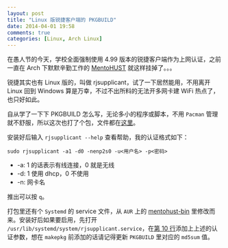 ```yaml
---
layout: post
title: "Linux 版锐捷客户端的 PKGBUILD"
date: 2014-04-01 19:58
comments: true
categories: [Linux, Arch Linux]
---
```


在愚人节的今天，学校全面强制使用 4.99 版本的锐捷客户端作为上网认证，之前一直在 Arch 下默默辛勤工作的 [MentoHUST][mht] 就这样挂掉了。。。   

锐捷其实也有 Linux 版的，叫做 rjsupplicant，试了一下居然能用，不用离开 Linux 回到 Windows 算是万幸，不过不出所料的无法开多网卡建 WiFi 热点了，也只好如此。   

自从学了一下下 PKGBUILD 怎么写，无论多小的程序或脚本，不用 `Pacman` 管理就不舒服，所以这次也打了个包，文件都在[这里][download]。   

安装好后输入 `rjsupplicant --help` 查看帮助，我的认证格式如下：
```
sudo rjsupplicant -a1 -d0 -nenp2s0 -u<用户名> -p<密码>
```

- -a:   1 的话表示有线连接，0 就是无线
- -d:   1 使用 dhcp，0 不使用
- -n:   网卡名

推出可以按 `q`。   

打包里还有个 `Systemd` 的 service 文件，从 `AUR` 上的 [mentohust-bin][aur] 里修改而来。安装好后如果要启用，先打开 `/usr/lib/systemd/system/rjsupplicant.service`，在[第 10 行][service]添加上上述的认证参数，想在 `makepkg` 前添加的话请记得更新 `PKGBUILD` 里对应的 `md5sum` 值。



[mht]: https://code.google.com/p/mentohust/
[download]: https://github.com/wenLiangcan/PKGBUILD/tree/master/rjsupplicant
[aur]: https://aur.archlinux.org/packages/mentohust-bin/
[service]: https://github.com/wenLiangcan/PKGBUILD/blob/master/rjsupplicant/rjsupplicant.service#L10

